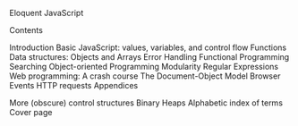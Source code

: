 Eloquent JavaScript

Contents

Introduction
Basic JavaScript: values, variables, and control flow
Functions
Data structures: Objects and Arrays
Error Handling
Functional Programming
Searching
Object-oriented Programming
Modularity
Regular Expressions
Web programming: A crash course
The Document-Object Model
Browser Events
HTTP requests
Appendices

More (obscure) control structures
Binary Heaps
Alphabetic index of terms
Cover page
